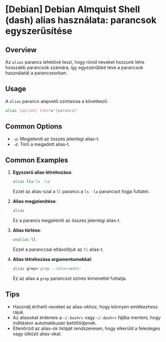 # [Debian] Debian Almquist Shell (dash) alias használata: parancsok egyszerűsítése

## Overview
Az `alias` parancs lehetővé teszi, hogy rövid neveket hozzunk létre hosszabb parancsok számára, így egyszerűbbé téve a parancsok használatát a parancssorban.

## Usage
A `alias` parancs alapvető szintaxisa a következő:

```bash
alias [opciók] [név]='[parancs]'
```

## Common Options
- `-p`: Megjeleníti az összes jelenlegi alias-t.
- `-d`: Törli a megadott alias-t.

## Common Examples
1. **Egyszerű alias létrehozása**:
   ```bash
   alias ll='ls -la'
   ```
   Ezzel az alias-szal a `ll` parancs a `ls -la` parancsot fogja futtatni.

2. **Alias megjelenítése**:
   ```bash
   alias
   ```
   Ez a parancs megjeleníti az összes jelenlegi alias-t.

3. **Alias törlése**:
   ```bash
   unalias ll
   ```
   Ezzel a paranccsal eltávolítjuk az `ll` alias-t.

4. **Alias létrehozása argumentumokkal**:
   ```bash
   alias grep='grep --color=auto'
   ```
   Ez az alias a `grep` parancsot színes kimenettel futtatja.

## Tips
- Használj érthető neveket az alias-okhoz, hogy könnyen emlékezhess rájuk.
- Az aliasokat érdemes a `~/.bashrc` vagy `~/.dashrc` fájlba menteni, hogy indításkor automatikusan betöltődjenek.
- Ellenőrizd az alias-ok listáját rendszeresen, hogy elkerüld a felesleges vagy ütköző alias-okat.